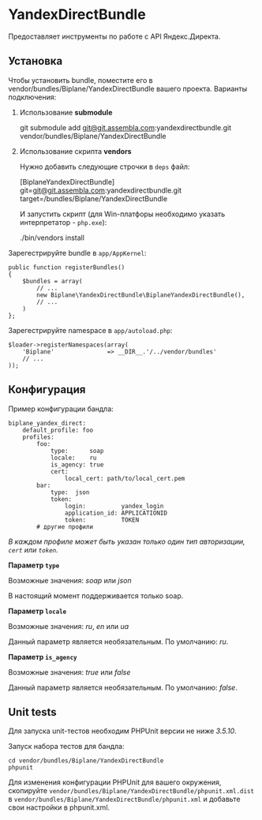 YandexDirectBundle
==================

Предоставляет инструменты по работе с API Яндекс.Директа.

Установка
---------

Чтобы установить bundle, поместите его в vendor/bundles/Biplane/YandexDirectBundle вашего проекта.
Варианты подключения:

  1. Использование **submodule**

        git submodule add git@git.assembla.com:yandexdirectbundle.git vendor/bundles/Biplane/YandexDirectBundle

  2. Использование скрипта **vendors**

     Нужно добавить следующие строчки в `deps` файл:

        [BiplaneYandexDirectBundle]
            git=git@git.assembla.com:yandexdirectbundle.git
            target=/bundles/Biplane/YandexDirectBundle

     И запустить скрипт (для Win-платфоры необходимо указать интерпретатор - `php.exe`):

        ./bin/vendors install

Зарегестрируйте bundle в `app/AppKernel`:

    public function registerBundles()
    {
        $bundles = array(
            // ...
            new Biplane\YandexDirectBundle\BiplaneYandexDirectBundle(),
            // ...
        )
    };

Зарегестрируйте namespace в `app/autoload.php`:

    $loader->registerNamespaces(array(
        'Biplane'               => __DIR__.'/../vendor/bundles'
        // ...
    ));


Конфигурация
------------

Пример конфигурации бандла:

    biplane_yandex_direct:
        default_profile: foo
        profiles:
            foo:
                type:      soap
                locale:    ru
                is_agency: true
                cert:
                    local_cert: path/to/local_cert.pem
            bar:
                type:  json
                token:
                    login:          yandex_login
                    application_id: APPLICATIONID
                    token:          TOKEN
            # другие профили

*В каждом профиле может быть указан только один тип авторизации, `cert` или `token`.*

**Параметр `type`**

Возможные значения: *soap* или *json*

В настоящий момент поддерживается только soap.

**Параметр `locale`**

Возможные значения: *ru*, *en* или *ua*

Данный параметр является необязательным. По умолчанию: *ru*.

**Параметр `is_agency`**

Возможные значения: *true* или *false*

Данный параметр является необязательным. По умолчанию: *false*.


Unit tests
----------

Для запуска unit-тестов необходим PHPUnit версии не ниже *3.5.10*.

Запуск набора тестов для бандла:

    cd vendor/bundles/Biplane/YandexDirectBundle
    phpunit

Для изменения конфигурации PHPUnit для вашего окружения, скопируйте `vendor/bundles/Biplane/YandexDirectBundle/phpunit.xml.dist`
в `vendor/bundles/Biplane/YandexDirectBundle/phpunit.xml` и добавьте свои настройки в phpunit.xml.